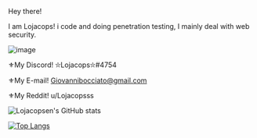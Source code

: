 Hey there! 

I am Lojacops! i code and doing penetration testing, I mainly deal with web security.

![image](https://user-images.githubusercontent.com/68278515/112308203-2ba8b780-8ca2-11eb-99c2-dc2234844b23.png)

⚜My Discord! ⛥Lojacops⛥#4754

⚜My E-mail! Giovannibocciato@gmail.com

⚜My Reddit! u/Lojacopsss


![Lojacopsen's GitHub stats](https://github-readme-stats.vercel.app/api?username=Lojacopsen&count_private=true&theme=radical)

[![Top Langs](https://github-readme-stats.vercel.app/api/top-langs/?username=Lojacopsen)](https://github.com/Lojacopsen/github-readme-stats)
